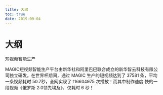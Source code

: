 ```yaml
---
title: 大纲
toc: true
date: 2019-09-04
---
```

# 大纲

短视频智能生产



MAGIC短视频智能生产平台由新华社和阿里巴巴联合成立的新华智云科技有限公司独立研发。在世界杯期间，通过 MAGIC 生产的短视频达到了 37581 条，平均一条视频耗时 50.7秒，全网实现了 116604975 次播放！而其中制作速度 快的一段视频《俄罗斯 2:0领先埃及》，仅耗时 6 秒！
